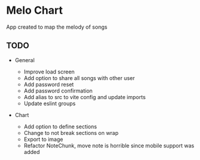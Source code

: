 # Melo Chart

App created to map the melody of songs

## TODO

- General
  - Improve load screen
  - Add option to share all songs with other user
  - Add password reset
  - Add password confirmation
  - Add alias to src to vite config and update imports
  - Update eslint groups

- Chart
  - Add option to define sections
  - Change to not break sections on wrap
  - Export to image
  - Refactor NoteChunk, move note is horrible since mobile support was added
